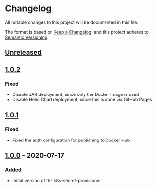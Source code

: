 # Changelog
All notable changes to this project will be documented in this file.

The format is based on [Keep a Changelog](https://keepachangelog.com/en/1.0.0/),
and this project adheres to [Semantic Versioning](https://semver.org/spec/v2.0.0.html).

## [Unreleased]

## [1.0.2]
### Fixed
- Disable JAR deployment, since only the Docker Image is used
- Disable Helm Chart deployment, since this is done via GitHub Pages

## [1.0.1]
### Fixed
- Fixed the auth configuration for publishing to Docker Hub

## [1.0.0] - 2020-07-17
### Added
- Initial version of the k8s-secret-provisioner

[Unreleased]: https://github.com/deviceinsight/k8s-secret-provisioner/compare/1.0.2...HEAD
[1.0.2]: https://github.com/deviceinsight/k8s-secret-provisioner/releases/tag/1.0.2
[1.0.1]: https://github.com/deviceinsight/k8s-secret-provisioner/releases/tag/1.0.1
[1.0.0]: https://github.com/deviceinsight/k8s-secret-provisioner/releases/tag/1.0.0

